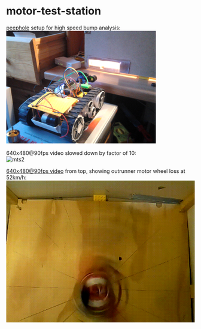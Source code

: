 # motor-test-station

[peephole](https://www.raspberrypi.org/forums/viewtopic.php?f=43&t=212518&p=1310445#p1316809) setup for high speed bump analysis:   
<img width=400 src="../res/IMG_20170712_211544.jpg"/>

640x480@90fps video slowed down by factor of 10:   
![mts2](../res/out3.anim.gif)

[640x480@90fps video](https://www.raspberrypi.org/forums/viewtopic.php?f=43&t=212518&p=1310445#p1316809) from top, showing outrunner motor wheel loss at 52km/h:   
![mts3](../res/out.anim.gif)

